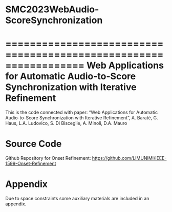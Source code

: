 # SMC2023WebAudio-ScoreSynchronization
=================================================================
Web Applications for Automatic Audio-to-Score Synchronization with Iterative Refinement
=================================================================

This is the code connected with paper:
“Web Applications for Automatic Audio-to-Score Synchronization with Iterative Refinement”, A. Baraté, G. Haus, L.A. Ludovico, S. Di Bisceglie, A. Minoli, D.A. Mauro

Source Code
=====

Github Repository for Onset Refinement: <https://github.com/LIMUNIMI/IEEE-1599-Onset-Refinement>

Appendix
=====
Due to space constraints some auxiliary materials are included in an appendix.
